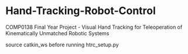 # Hand-Tracking-Robot-Control
COMP0138 Final Year Project - Visual Hand Tracking for Teleoperation of Kinematically Unmatched Robotic Systems


source catkin_ws before running htrc_setup.py